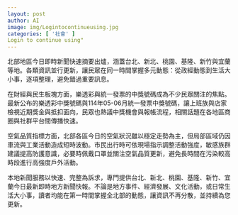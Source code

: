 ```yaml
---
layout: post
author: AI
image: img/Logintocontinueusing.jpg
categories: [ '社會' ]
Login to continue using"
---
```

北部地區今日即時新聞快速摘要出爐，涵蓋台北、新北、桃園、基隆、新竹與宜蘭等地。各類資訊並行更新，讓民眾在同一時間掌握多元動態：從政經動態到生活大小事，逐項整理，避免錯過重要訊息。

在財經與民生板塊方面，樂透彩與統一發票的中獎號碼成為不少民眾關注的焦點。最新公布的樂透彩中獎號碼與114年05-06月統一發票中獎號碼，讓上班族與店家檢視近期獎金與抵扣面向，民眾也熱議中獎機會與報帳流程，相關話題在各地區商圈與社群平台間傳播快速。

空氣品質指標方面，北部各區今日的空氣狀況雖以穩定走勢為主，但局部區域仍因車流與工業活動造成短時波動。市民出行時可依現場指示調整活動強度，敏感族群建議提高防護意識，必要時佩戴口罩並關注空氣品質更新，避免長時間在污染較高時段進行高強度戶外活動。

本地新聞服務以快速、完整為訴求，專門提供台北、新北、桃園、基隆、新竹、宜蘭今日最新即時地方新聞快報。不論是地方事件、經濟發展、文化活動，或日常生活大小事，讀者均能在第一時間掌握全北部的動態，讓資訊不再分散，並持續為您更新。
